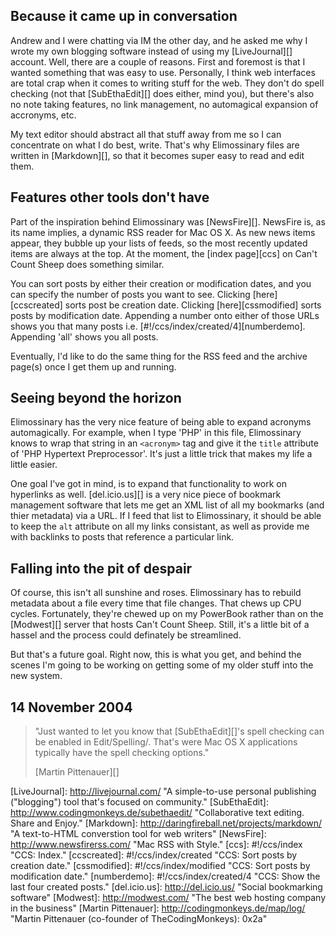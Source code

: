 <!--
title: A different animal
created: 29 October 2004 - 8:20 pm
updated: 14 November 2004 - 8:11 am
slug: blog-engine
tags: elimossinary
-->

## Because it came up in conversation ##

Andrew and I were chatting via IM the other day, and he asked me why I wrote my
own blogging software instead of using my [LiveJournal][] account. Well, there
are a couple of reasons. First and foremost is that I wanted something that was
easy to use. Personally, I think web interfaces are total crap when it comes to
writing stuff for the web. They don't do spell checking (not that
[SubEthaEdit][] does either, mind you), but there's also no note taking
features, no link management, no automagical expansion of accronyms, etc.

My text editor should abstract all that stuff away from me so I can concentrate
on what I do best, write. That's why Elimossinary files are written in
[Markdown][], so that it becomes super easy to read and edit them.

## Features other tools don't have ##

Part of the inspiration behind Elimossinary was [NewsFire][]. NewsFire is, as
its name implies, a dynamic RSS reader for Mac OS X. As new news items appear,
they bubble up your lists of feeds, so the most recently updated items are
always at the top. At the moment, the [index page][ccs] on Can't Count Sheep
does something similar.

You can sort posts by either their creation or modification dates, and you can
specify the number of posts you want to see. Clicking [here][ccscreated] sorts
post be creation date. Clicking [here][cssmodified] sorts posts by modification
date. Appending a number onto either of those URLs shows you that many posts
i.e. [#!/ccs/index/created/4][numberdemo]. Appending 'all' shows you all posts.

Eventually, I'd like to do the same thing for the RSS feed and the archive
page(s) once I get them up and running.

## Seeing beyond the horizon ##

Elimossinary has the very nice feature of being able to expand acronyms
automagically. For example, when I type 'PHP' in this file, Elimossinary knows
to wrap that string in an `<acronym>` tag and give it the `title` attribute of
'PHP Hypertext Preprocessor'. It's just a little trick that makes my life a
little easier.

One goal I've got in mind, is to expand that functionality to work on hyperlinks
as well. [del.icio.us][] is a very nice piece of bookmark management software
that lets me get an XML list of all my bookmarks (and thier metadata) via a URL.
If I feed that list to Elimossinary, it should be able to keep the `alt`
attribute on all my links consistant, as well as provide me with backlinks to
posts that reference a particular link.

## Falling into the pit of despair ##

Of course, this isn't all sunshine and roses. Elimossinary has to rebuild
metadata about a file every time that file changes. That chews up CPU cycles.
Fortunately, they're chewed up on my PowerBook rather than on the [Modwest][]
server that hosts Can't Count Sheep. Still, it's a little bit of a hassel and
the process could definately be streamlined.

But that's a future goal. Right now, this is what you get, and behind the scenes
I'm going to be working on getting some of my older stuff into the new system.

## 14 November 2004 ##

> "Just wanted to let you know that [SubEthaEdit][]'s spell checking can be
> enabled in Edit/Spelling/. That's were Mac OS X applications typically have
> the spell checking options."
>
> [Martin Pittenauer][]

[LiveJournal]: http://livejournal.com/ "A simple-to-use personal publishing ("blogging") tool that's focused on community."
[SubEthaEdit]: http://www.codingmonkeys.de/subethaedit/ "Collaborative text editing. Share and Enjoy."
[Markdown]: http://daringfireball.net/projects/markdown/ "A text-to-HTML converstion tool for web writers"
[NewsFire]: http://www.newsfirerss.com/ "Mac RSS with Style."
[ccs]: #!/ccs/index "CCS: Index."
[ccscreated]: #!/ccs/index/created "CCS: Sort posts by creation date."
[cssmodified]: #!/ccs/index/modified "CCS: Sort posts by modification date."
[numberdemo]: #!/ccs/index/created/4 "CCS: Show the last four created posts."
[del.icio.us]: http://del.icio.us/ "Social bookmarking software"
[Modwest]: http://modwest.com/ "The best web hosting company in the business"
[Martin Pittenauer]: http://codingmonkeys.de/map/log/ "Martin Pittenauer (co-founder of TheCodingMonkeys): 0x2a"
